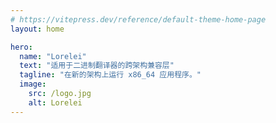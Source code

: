 ```yaml
---
# https://vitepress.dev/reference/default-theme-home-page
layout: home

hero:
  name: "Lorelei"
  text: "适用于二进制翻译器的跨架构兼容层"
  tagline: "在新的架构上运行 x86_64 应用程序。"
  image:
    src: /logo.jpg
    alt: Lorelei
---
```

